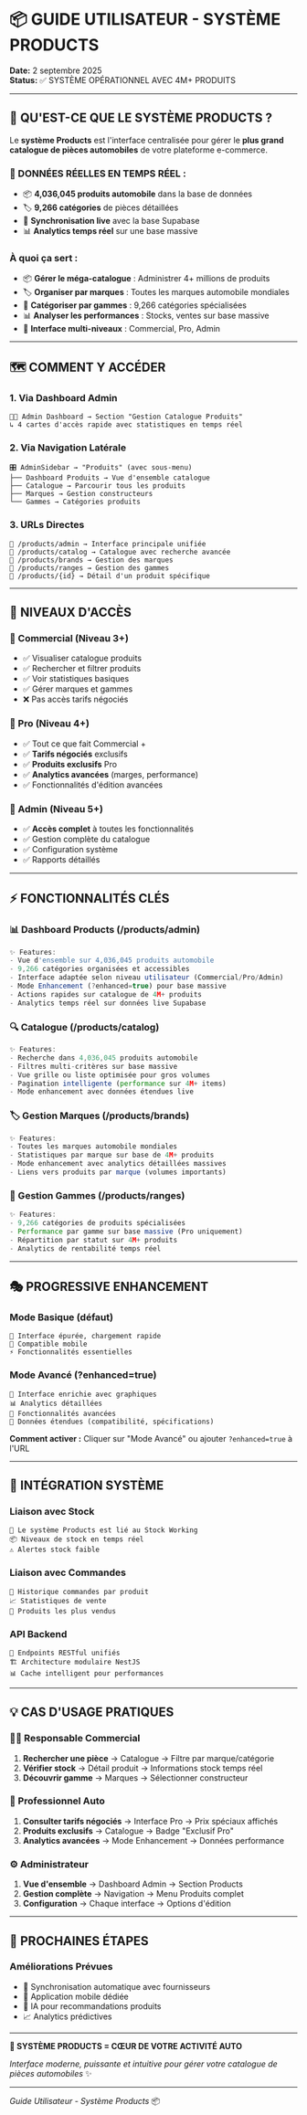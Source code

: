 # 📦 GUIDE UTILISATEUR - SYSTÈME PRODUCTS

**Date:** 2 septembre 2025  
**Status:** ✅ SYSTÈME OPÉRATIONNEL AVEC 4M+ PRODUITS

---

## 🎯 **QU'EST-CE QUE LE SYSTÈME PRODUCTS ?**

Le **système Products** est l'interface centralisée pour gérer le **plus grand catalogue de pièces automobiles** de votre plateforme e-commerce.

### **🚀 DONNÉES RÉELLES EN TEMPS RÉEL :**
- 📦 **4,036,045 produits automobile** dans la base de données
- 🏷️ **9,266 catégories** de pièces détaillées
- 🔄 **Synchronisation live** avec la base Supabase
- 📊 **Analytics temps réel** sur une base massive

### **À quoi ça sert :**
- 📦 **Gérer le méga-catalogue** : Administrer 4+ millions de produits
- 🏷️ **Organiser par marques** : Toutes les marques automobile mondiales
- 📂 **Catégoriser par gammes** : 9,266 catégories spécialisées
- 📊 **Analyser les performances** : Stocks, ventes sur base massive
- 🎯 **Interface multi-niveaux** : Commercial, Pro, Admin

---

## 🗺️ **COMMENT Y ACCÉDER**

### **1. Via Dashboard Admin** 
```
👨‍💼 Admin Dashboard → Section "Gestion Catalogue Produits" 
↳ 4 cartes d'accès rapide avec statistiques en temps réel
```

### **2. Via Navigation Latérale**
```
🎛️ AdminSidebar → "Produits" (avec sous-menu)
├── Dashboard Produits → Vue d'ensemble catalogue
├── Catalogue → Parcourir tous les produits  
├── Marques → Gestion constructeurs
└── Gammes → Catégories produits
```

### **3. URLs Directes**
```
🔗 /products/admin → Interface principale unifiée
🔗 /products/catalog → Catalogue avec recherche avancée
🔗 /products/brands → Gestion des marques
🔗 /products/ranges → Gestion des gammes
🔗 /products/{id} → Détail d'un produit spécifique
```

---

## 👥 **NIVEAUX D'ACCÈS**

### **🥉 Commercial (Niveau 3+)**
- ✅ Visualiser catalogue produits
- ✅ Rechercher et filtrer produits
- ✅ Voir statistiques basiques
- ✅ Gérer marques et gammes
- ❌ Pas accès tarifs négociés

### **🥈 Pro (Niveau 4+)**  
- ✅ Tout ce que fait Commercial +
- ✅ **Tarifs négociés** exclusifs
- ✅ **Produits exclusifs** Pro
- ✅ **Analytics avancées** (marges, performance)
- ✅ Fonctionnalités d'édition avancées

### **🥇 Admin (Niveau 5+)**
- ✅ **Accès complet** à toutes les fonctionnalités
- ✅ Gestion complète du catalogue
- ✅ Configuration système
- ✅ Rapports détaillés

---

## ⚡ **FONCTIONNALITÉS CLÉS**

### **📊 Dashboard Products (/products/admin)**
```typescript
✨ Features:
- Vue d'ensemble sur 4,036,045 produits automobile
- 9,266 catégories organisées et accessibles
- Interface adaptée selon niveau utilisateur (Commercial/Pro/Admin)
- Mode Enhancement (?enhanced=true) pour base massive
- Actions rapides sur catalogue de 4M+ produits
- Analytics temps réel sur données live Supabase
```

### **🔍 Catalogue (/products/catalog)**
```typescript
✨ Features:
- Recherche dans 4,036,045 produits automobile
- Filtres multi-critères sur base massive
- Vue grille ou liste optimisée pour gros volumes
- Pagination intelligente (performance sur 4M+ items)
- Mode enhancement avec données étendues live
```

### **🏷️ Gestion Marques (/products/brands)**
```typescript
✨ Features:
- Toutes les marques automobile mondiales
- Statistiques par marque sur base de 4M+ produits
- Mode enhancement avec analytics détaillées massives
- Liens vers produits par marque (volumes importants)
```

### **📂 Gestion Gammes (/products/ranges)**
```typescript
✨ Features:
- 9,266 catégories de produits spécialisées
- Performance par gamme sur base massive (Pro uniquement)
- Répartition par statut sur 4M+ produits
- Analytics de rentabilité temps réel
```

---

## 🎭 **PROGRESSIVE ENHANCEMENT**

### **Mode Basique (défaut)**
```
🎯 Interface épurée, chargement rapide
📱 Compatible mobile
⚡ Fonctionnalités essentielles
```

### **Mode Avancé (?enhanced=true)**
```
🎯 Interface enrichie avec graphiques
📊 Analytics détaillées
🔧 Fonctionnalités avancées
💎 Données étendues (compatibilité, spécifications)
```

**Comment activer :** Cliquer sur "Mode Avancé" ou ajouter `?enhanced=true` à l'URL

---

## 🔄 **INTÉGRATION SYSTÈME**

### **Liaison avec Stock**
```
🔗 Le système Products est lié au Stock Working
📦 Niveaux de stock en temps réel
⚠️ Alertes stock faible
```

### **Liaison avec Commandes**
```
🔗 Historique commandes par produit
📈 Statistiques de vente
🎯 Produits les plus vendus
```

### **API Backend**
```
🔧 Endpoints RESTful unifiés
🏗️ Architecture modulaire NestJS
📊 Cache intelligent pour performances
```

---

## 💡 **CAS D'USAGE PRATIQUES**

### **👨‍💼 Responsable Commercial**
1. **Rechercher une pièce** → Catalogue → Filtre par marque/catégorie
2. **Vérifier stock** → Détail produit → Informations stock temps réel
3. **Découvrir gamme** → Marques → Sélectionner constructeur

### **🏢 Professionnel Auto**
1. **Consulter tarifs négociés** → Interface Pro → Prix spéciaux affichés
2. **Produits exclusifs** → Catalogue → Badge "Exclusif Pro"
3. **Analytics avancées** → Mode Enhancement → Données performance

### **⚙️ Administrateur**
1. **Vue d'ensemble** → Dashboard Admin → Section Products
2. **Gestion complète** → Navigation → Menu Produits complet
3. **Configuration** → Chaque interface → Options d'édition

---

## 🚀 **PROCHAINES ÉTAPES**

### **Améliorations Prévues**
- 🔄 Synchronisation automatique avec fournisseurs
- 📱 Application mobile dédiée
- 🤖 IA pour recommandations produits
- 📈 Analytics prédictives

---

**💎 SYSTÈME PRODUCTS = CŒUR DE VOTRE ACTIVITÉ AUTO** 

*Interface moderne, puissante et intuitive pour gérer votre catalogue de pièces automobiles* ✨

---
*Guide Utilisateur - Système Products* 📦
